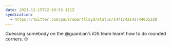```yaml
---
date: 2021-12-15T22:10:53.111Z
syndication:
  - https://twitter.com/paulrobertlloyd/status/1471242142744035328
---
```

Guessing somebody on the @guardian’s iOS team learnt how to do rounded corners. 🙄
